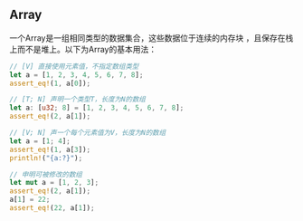 ## Array

一个Array是一组相同类型的数据集合，这些数据位于连续的内存块 ，且保存在栈上而不是堆上。以下为Array的基本用法：

```rust
// [V] 直接使用元素值，不指定数组类型
let a = [1, 2, 3, 4, 5, 6, 7, 8];
assert_eq!(1, a[0]);

// [T; N] 声明一个类型T，长度为N的数组
let a: [u32; 8] = [1, 2, 3, 4, 5, 6, 7, 8];
assert_eq!(2, a[1]);

// [V; N] 声一个每个元素值为V，长度为N的数组
let a = [1; 4];
assert_eq!(1, a[3]);
println!("{a:?}");

// 申明可被修改的数组
let mut a = [1, 2, 3];
assert_eq!(2, a[1]);
a[1] = 22;
assert_eq!(22, a[1]);
```


